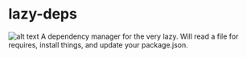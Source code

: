 # lazy-deps
![alt text](https://nodei.co/lazy-deps.png?downloads=true)
A dependency manager for the very lazy.
Will read a file for requires, install things, and update your package.json.